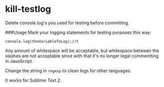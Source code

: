 kill-testlog
============

Delete console.log's you used for testing before committing.


###Usage
Mark your logging statements for testing purposes this way:
```
console.log(theVariableToLog);//t
```
Any amount of whitespace will be acceptable, but whitespace between the slashes are not acceptable since with that it's no longer legal commentting in JavaScript.

Change the string in `regexp` to clean logs for other languages.

It works for Sublime Text 2.
